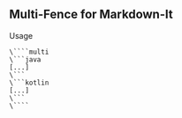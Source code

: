 Multi-Fence for Markdown-It
------

Usage
```
\````multi
\```java
[...]
\```
\```kotlin
[...]
\```
\````
```